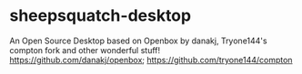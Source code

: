 # sheepsquatch-desktop
An Open Source Desktop based on Openbox by danakj, Tryone144's compton fork and other wonderful stuff! https://github.com/danakj/openbox; https://github.com/tryone144/compton
